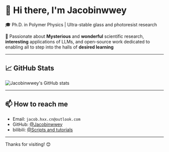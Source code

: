 # 👋 Hi there, I'm Jacobinwwey


🎓 Ph.D. in Polymer Physics | Ultra-stable glass and photoresist research   

🧠 Passionate about **Mysterious** and **wonderful** scientific research, **interesting** applications of LLMs, and open-source work dedicated to enabling all to step into the halls of **desired learning**

---

## 📈 GitHub Stats

![Jacobinwwey's GitHub stats](https://github-readme-stats.vercel.app/api?username=Jacobinwwey&show_icons=true&theme=tokyonight)

---

## 📫 How to reach me

- Email: `jacob.hxx.cn@outlook.com`  
- GitHub: [@Jacobinwwey](https://github.com/Jacobinwwey)
- bilibili: [@Scripts and tutorials](https://space.bilibili.com/11159838/upload/video)

---

Thanks for visiting! 😊